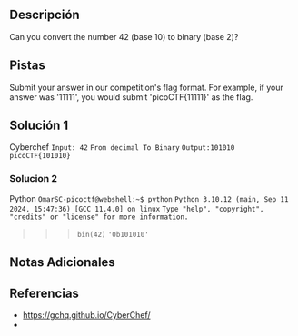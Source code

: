## Descripción
Can you convert the number 42 (base 10) to binary (base 2)?

## Pistas
Submit your answer in our competition's flag format. For example, if your answer was '11111', you would submit 'picoCTF{11111}' as the flag.

## Solución 1
Cyberchef
`Input: 42`
`From decimal To Binary`
`Output:101010`
`picoCTF{101010}`

### Solucion 2
Python
`OmarSC-picoctf@webshell:~$ python`
`Python 3.10.12 (main, Sep 11 2024, 15:47:36) [GCC 11.4.0] on linux`
`Type "help", "copyright", "credits" or "license" for more information.`
>>> `bin(42)`
`'0b101010'`
>>
>>
## Notas Adicionales


## Referencias
- https://gchq.github.io/CyberChef/
- 


